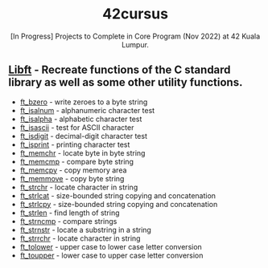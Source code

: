 <div align="center">

# 42cursus

[In Progress] Projects to Complete in Core Program (Nov 2022) at 42 Kuala Lumpur.

</div>

## [Libft](https://github.com/redbeanpao/libft) - Recreate functions of the C standard library as well as some other utility functions.

- [ft_bzero](https://github.com/redbeanpao/libft/blob/main/ft_bzero.c) - write zeroes to a byte string
- [ft_isalnum](https://github.com/redbeanpao/libft/blob/main/ft_isalnum.c) - alphanumeric character test
- [ft_isalpha](https://github.com/redbeanpao/libft/blob/main/ft_isalpha.c) - alphabetic character test
- [ft_isascii](https://github.com/redbeanpao/libft/blob/main/ft_isascii.c) - test for ASCII character
- [ft_isdigit](https://github.com/redbeanpao/libft/blob/main/isdigit.c) - decimal-digit character test
- [ft_isprint](https://github.com/redbeanpao/libft/blob/main/ft_isprint.c) - printing character test
- [ft_memchr](https://github.com/redbeanpao/libft/blob/main/ft_memchr.c) - locate byte in byte string
- [ft_memcmp](https://github.com/redbeanpao/libft/blob/main/ft_memcmp.c) - compare byte string
- [ft_memcpy](https://github.com/redbeanpao/libft/blob/main/ft_memcpy.c) - copy memory area
- [ft_memmove](https://github.com/redbeanpao/libft/blob/main/ft_memmove.c) - copy byte string
- [ft_strchr](https://github.com/redbeanpao/libft/blob/main/ft_strchr.c) - locate character in string
- [ft_strlcat](https://github.com/redbeanpao/libft/blob/main/ft_strlcat.c) - size-bounded string copying and concatenation
- [ft_strlcpy](https://github.com/redbeanpao/libft/blob/main/ft_strlcpy.c) - size-bounded string copying and concatenation
- [ft_strlen](https://github.com/redbeanpao/libft/blob/main/ft_strlen.c) - find length of string
- [ft_strncmp](https://github.com/redbeanpao/libft/blob/main/ft_strncmp.c) - compare strings
- [ft_strnstr](https://github.com/redbeanpao/libft/blob/main/ft_strnstr.c) - locate a substring in a string
- [ft_strrchr](https://github.com/redbeanpao/libft/blob/main/ft_strrchr.c) - locate character in string
- [ft_tolower](https://github.com/redbeanpao/libft/blob/main/ft_tolower.c) - upper case to lower case letter conversion
- [ft_toupper](https://github.com/redbeanpao/libft/blob/main/ft_toupper.c) - lower case to upper case letter conversion

<div align="center">
